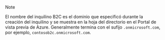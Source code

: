 > [!NOTE]
> El nombre del inquilino B2C es el dominio que especificó durante la creación del inquilino y se muestra en la hoja del directorio en el Portal de vista previa de Azure. Generalmente termina con el sufijo `.onmicrosoft.com`, por ejemplo, `contosob2c.onmicrosoft.com`.
> 
> 

<!---HONumber=Oct15_HO3-->